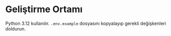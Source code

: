 # Geliştirme Ortamı

Python 3.12 kullanılır. `.env.example` dosyasını kopyalayıp gerekli değişkenleri doldurun.
